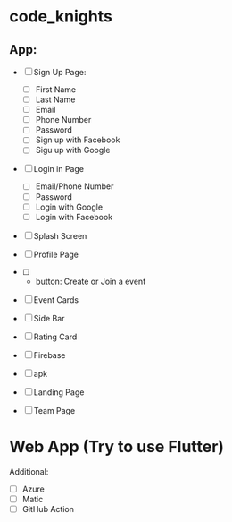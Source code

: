 # code_knights

## App:

- [ ] Sign Up Page:
  - [ ] First Name
  - [ ] Last Name
  - [ ] Email
  - [ ] Phone Number
  - [ ] Password
  - [ ] Sign up with Facebook
  - [ ] Sigu up with Google

- [ ] Login in Page
  - [ ] Email/Phone Number
  - [ ] Password
  - [ ] Login with Google 
  - [ ] Login with Facebook
  
- [ ] Splash Screen

- [ ] Profile Page

- [ ] + button: Create or Join a event

- [ ] Event Cards

- [ ] Side Bar

- [ ] Rating Card

- [ ] Firebase

- [ ] apk

- [ ] Landing Page
- [ ] Team Page

# Web App (Try to use Flutter)

Additional:

- [ ] Azure
- [ ] Matic
- [ ] GitHub Action
